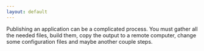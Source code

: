 ```yaml
---
layout: default
---
```


Publishing an application can be a complicated process. You must gather all the needed files, build them, copy the output to a remote computer, change some configuration files and maybe another couple steps.
